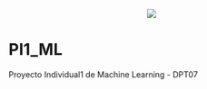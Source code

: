 <p align="center">
  <img src="url_de_la_imagen" />
</p>


# PI1_ML
Proyecto Individual1 de Machine Learning - DPT07
